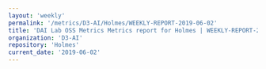```yaml
---
layout: 'weekly'
permalink: '/metrics/D3-AI/Holmes/WEEKLY-REPORT-2019-06-02'
title: 'DAI Lab OSS Metrics Metrics report for Holmes | WEEKLY-REPORT-2019-06-02'
organization: 'D3-AI'
repository: 'Holmes'
current_date: '2019-06-02'
---
```

